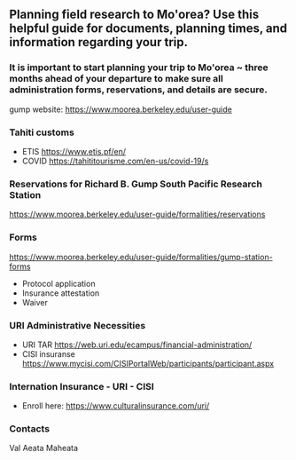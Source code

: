 ## Planning field research to Mo'orea? Use this helpful guide for documents, planning times, and information regarding your trip.

### It is important to start planning your trip to Mo'orea ~ three months ahead of your departure to make sure all administration forms, reservations, and details are secure.

gump website: https://www.moorea.berkeley.edu/user-guide

### Tahiti customs

- ETIS https://www.etis.pf/en/
- COVID https://tahititourisme.com/en-us/covid-19/s


### Reservations for Richard B. Gump South Pacific Research Station

https://www.moorea.berkeley.edu/user-guide/formalities/reservations

### Forms

https://www.moorea.berkeley.edu/user-guide/formalities/gump-station-forms

- Protocol application
- Insurance attestation
- Waiver


### URI Administrative Necessities

- URI TAR https://web.uri.edu/ecampus/financial-administration/
- CISI insuranse https://www.mycisi.com/CISIPortalWeb/participants/participant.aspx

### Internation Insurance - URI - CISI

- Enroll here: https://www.culturalinsurance.com/uri/


### Contacts

Val
Aeata
Maheata
